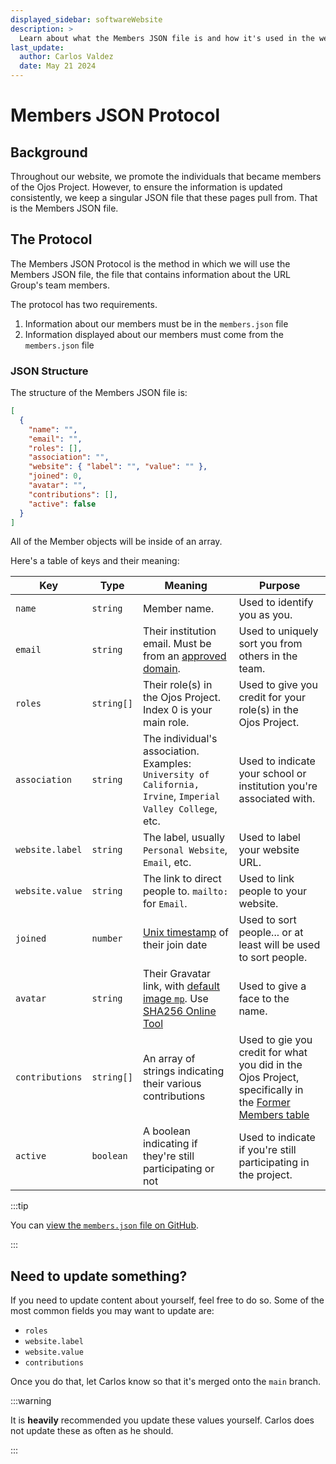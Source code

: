 ```yaml
---
displayed_sidebar: softwareWebsite
description: >
  Learn about what the Members JSON file is and how it's used in the website.
last_update:
  author: Carlos Valdez
  date: May 21 2024
---
```


# Members JSON Protocol

## Background

Throughout our website, we promote the individuals that became members of the
Ojos Project. However, to ensure the information is updated consistently, we
keep a singular JSON file that these pages pull from. That is the Members JSON
file.

## The Protocol

The Members JSON Protocol is the method in which we will use the Members JSON
file, the file that contains information about the URL Group's team members.

The protocol has two requirements.

1. Information about our members must be in the `members.json` file
2. Information displayed about our members must come from the `members.json` file

### JSON Structure

The structure of the Members JSON file is:

```json
[
  {
    "name": "",
    "email": "",
    "roles": [],
    "association": "",
    "website": { "label": "", "value": "" },
    "joined": 0,
    "avatar": "",
    "contributions": [],
    "active": false
  }
]
```

All of the Member objects will be inside of an array.

Here's a table of keys and their meaning:

| Key             | Type       | Meaning                                                                                                                                                                              | Purpose                                                                                                                                    |
| --------------- | ---------- | ------------------------------------------------------------------------------------------------------------------------------------------------------------------------------------ | ------------------------------------------------------------------------------------------------------------------------------------------ |
| `name`          | `string`   | Member name.                                                                                                                                                                         | Used to identify you as you.                                                                                                               |
| `email`         | `string`   | Their institution email. Must be from an [approved domain](/docs/url/getting-started/#send-us-your-email).                                                                           | Used to uniquely sort you from others in the team.                                                                                         |
| `roles`         | `string[]` | Their role(s) in the Ojos Project. Index 0 is your main role.                                                                                                                        | Used to give you credit for your role(s) in the Ojos Project.                                                                              |
| `association`   | `string`   | The individual's association. Examples: `University of California, Irvine`, `Imperial Valley College`, etc.                                                                          | Used to indicate your school or institution you're associated with.                                                                        |
| `website.label` | `string`   | The label, usually `Personal Website`, `Email`, etc.                                                                                                                                 | Used to label your website URL.                                                                                                            |
| `website.value` | `string`   | The link to direct people to. `mailto:` for `Email`.                                                                                                                                 | Used to link people to your website.                                                                                                       |
| `joined`        | `number`   | [Unix timestamp](https://www.unixtimestamp.com/) of their join date                                                                                                                  | Used to sort people... or at least will be used to sort people.                                                                            |
| `avatar`        | `string`   | Their Gravatar link, with [default image `mp`](https://docs.gravatar.com/general/images/#default-image). Use [SHA256 Online Tool](https://emn178.github.io/online-tools/sha256.html) | Used to give a face to the name.                                                                                                           |
| `contributions` | `string[]` | An array of strings indicating their various contributions                                                                                                                           | Used to gie you credit for what you did in the Ojos Project, specifically in the [Former Members table](/docs/url/members/#former-members) |
| `active`        | `boolean`  | A boolean indicating if they're still participating or not                                                                                                                           | Used to indicate if you're still participating in the project.                                                                             |

:::tip

You can
[view the `members.json` file on GitHub](https://github.com/ojosproject/website/blob/main/static/data/url/members.json).

:::

## Need to update something?

If you need to update content about yourself, feel free to do so. Some of the
most common fields you may want to update are:

- `roles`
- `website.label`
- `website.value`
- `contributions`

Once you do that, let Carlos know so that it's merged onto the `main` branch.

:::warning

It is **heavily** recommended you update these values yourself. Carlos does not
update these as often as he should.

:::
